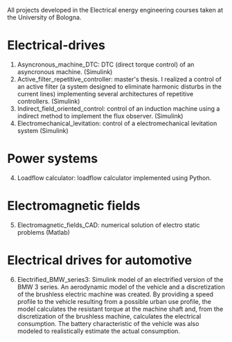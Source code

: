 All projects developed in the Electrical energy engineering courses taken at the University of Bologna.

# Electrical-drives
1. Asyncronous_machine_DTC: DTC (direct torque control) of an asyncronous machine. (Simulink)
2. Active_filter_repetitive_controller: master's thesis. I realized a control of an active filter (a system designed to eliminate harmonic disturbs in the current lines) implementing several architectures of repetitive controllers. (Simulink)
3. Indirect_field_oriented_control: control of an induction machine using a indirect method to implement the flux observer. (Simulink)
4. Electromechanical_levitation: control of a electromechanical levitation system (Simulink)

# Power systems
4. Loadflow calculator: loadflow calculator implemented using Python. 

# Electromagnetic fields
5. Electromagnetic_fields_CAD: numerical solution of electro static problems (Matlab)

# Electrical drives for automotive
6. Electrified_BMW_series3: Simulink model of an electrified version of the BMW 3 series. An aerodynamic model of the vehicle and a discretization of the brushless electric machine was created. By providing a speed profile to the vehicle resulting from a possible urban use profile, the model calculates the resistant torque at the machine shaft and, from the discretization of the brushless machine, calculates the electrical consumption. The battery characteristic of the vehicle was also modeled to realistically estimate the actual consumption. 

